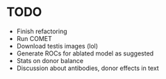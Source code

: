 # TODO

- Finish refactoring
- Run COMET
- Download testis images (lol)
- Generate ROCs for ablated model as suggested
- Stats on donor balance
- Discussion about antibodies, donor effects in text
